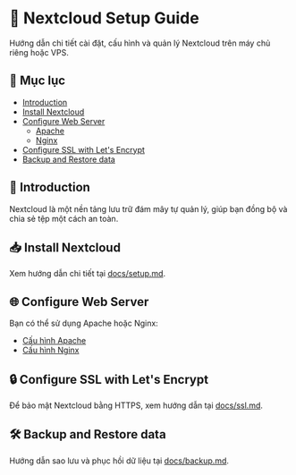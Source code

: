 # 🚀 Nextcloud Setup Guide

Hướng dẫn chi tiết cài đặt, cấu hình và quản lý Nextcloud trên máy chủ riêng hoặc VPS.

## 📌 Mục lục
- [Introduction](#giới-thiệu)
- [Install Nextcloud](docs/setup.md)
- [Configure Web Server](#cau-hinh-web-server)
  - [Apache](docs/apache.md)
  - [Nginx](docs/nginx.md)
- [Configure SSL with Let's Encrypt](docs/ssl.md)
- [Backup and Restore data](docs/backup.md)

## 📖 Introduction
Nextcloud là một nền tảng lưu trữ đám mây tự quản lý, giúp bạn đồng bộ và chia sẻ tệp một cách an toàn.

## 📥 Install Nextcloud
Xem hướng dẫn chi tiết tại [docs/setup.md](docs/setup.md).

## 🌐 Configure Web Server
Bạn có thể sử dụng Apache hoặc Nginx:
- [Cấu hình Apache](docs/apache.md)
- [Cấu hình Nginx](docs/nginx.md)

## 🔒 Configure SSL with Let's Encrypt
Để bảo mật Nextcloud bằng HTTPS, xem hướng dẫn tại [docs/ssl.md](docs/ssl.md).

## 🛠 Backup and Restore data
Hướng dẫn sao lưu và phục hồi dữ liệu tại [docs/backup.md](docs/backup.md).
